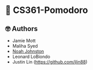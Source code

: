 # 🍅 CS361-Pomodoro

## 🤓 Authors
- Jamie Mott  
- Maliha Syed  
- [Noah Johnston](https://github.com/NDJ-1701)
- Leonard LoBiondo
- Justin Lin (https://github.com/jlin88)

